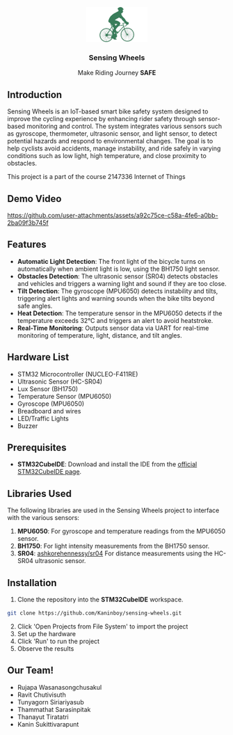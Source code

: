 <div align="center">
  <a href="https://github.com/Kaninboy/sensing-wheels">
    <img src="/logo.png" alt="Logo" width="140" height="80">
  </a>
<h3 align="center">Sensing Wheels</h3>
  <p align="center">
    Make Riding Journey <b>SAFE</b>
  </p>
</div>

## Introduction
Sensing Wheels is an IoT-based smart bike safety system designed to improve the cycling experience by enhancing rider safety through sensor-based monitoring and control. 
The system integrates various sensors such as gyroscope, thermometer, ultrasonic sensor, and light sensor, to detect potential hazards and respond to environmental changes. 
The goal is to help cyclists avoid accidents, manage instability, and ride safely in varying conditions such as low light, high temperature, and close proximity to obstacles.

This project is a part of the course 2147336 Internet of Things

## Demo Video

https://github.com/user-attachments/assets/a92c75ce-c58a-4fe6-a0bb-2ba09f3b745f




## Features
- **Automatic Light Detection**: The front light of the bicycle turns on automatically when ambient light is low, using the BH1750 light sensor.
- **Obstacles Detection**: The ultrasonic sensor (SR04) detects obstacles and vehicles and triggers a warning light and sound if they are too close.
- **Tilt Detection**: The gyroscope (MPU6050) detects instability and tilts, triggering alert lights and warning sounds when the bike tilts beyond safe angles.
- **Heat Detection**: The temperature sensor in the MPU6050 detects if the temperature exceeds 32°C and triggers an alert to avoid heatstroke.
- **Real-Time Monitoring**: Outputs sensor data via UART for real-time monitoring of temperature, light, distance, and tilt angles.

## Hardware List
- STM32 Microcontroller (NUCLEO-F411RE)
- Ultrasonic Sensor (HC-SR04)
- Lux Sensor (BH1750)
- Temperature Sensor (MPU6050)
- Gyroscope (MPU6050)
- Breadboard and wires
- LED/Traffic Lights
- Buzzer

## Prerequisites
- **STM32CubeIDE**: Download and install the IDE from the [official STM32CubeIDE page](https://www.st.com/en/development-tools/stm32cubeide.html).

## Libraries Used
The following libraries are used in the Sensing Wheels project to interface with the various sensors:

1. **MPU6050**: For gyroscope and temperature readings from the MPU6050 sensor.
2. **BH1750**: For light intensity measurements from the BH1750 sensor.
3. **SR04**: [ashkorehennessy/sr04](https://github.com/ashkorehennessy/sr04) For distance measurements using the HC-SR04 ultrasonic sensor.

## Installation
1. Clone the repository into the **STM32CubeIDE** workspace.

```bash
git clone https://github.com/Kaninboy/sensing-wheels.git
```

2. Click 'Open Projects from File System' to import the project
3. Set up the hardware
4. Click 'Run' to run the project
5. Observe the results

## Our Team!
- Rujapa Wasanasongchusakul
- Ravit Chutivisuth
- Tunyagorn Siriariyasub
- Thammathat Sarasinpitak
- Thanayut Tiratatri
- Kanin Sukittivarapunt
